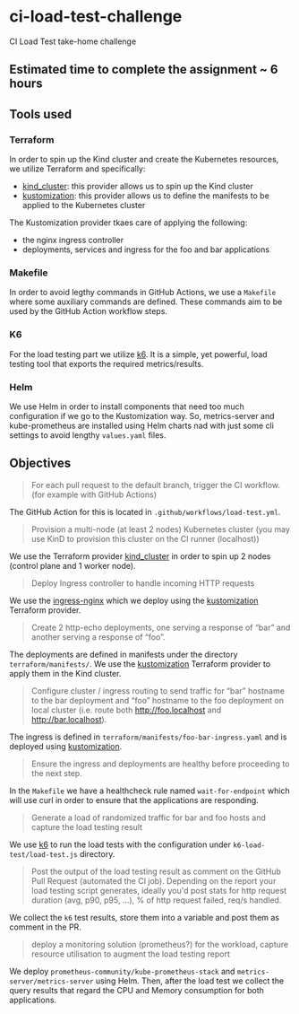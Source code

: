 # ci-load-test-challenge
CI Load Test take-home challenge

## Estimated time to complete the assignment ~ 6 hours

## Tools used

### Terraform 
In order to spin up the Kind cluster and create the Kubernetes resources, we utilize Terraform and specifically:
* [kind_cluster](https://registry.terraform.io/providers/tehcyx/kind/latest/docs/resources/cluster): this provider allows us to spin up the Kind cluster
* [kustomization](https://registry.terraform.io/providers/kbst/kustomization/latest/docs): this provider allows us to define the manifests to be applied to the Kubernetes cluster

The Kustomization provider tkaes care of applying the following:
* the nginx ingress controller
* deployments, services and ingress for the foo and bar applications


### Makefile
In order to avoid legthy commands in GitHub Actions, we use a `Makefile` where some auxiliary commands are defined. These commands aim to be used by the GitHub Action workflow steps.

### K6
For the load testing part we utilize [k6](https://k6.io/docs/). It is a simple, yet powerful, load testing tool that exports the required metrics/results.


### Helm
We use Helm in order to install components that need too much configuration if we go to the Kustomization way. So, metrics-server and kube-prometheus are installed using Helm charts nad with just some cli settings to avoid lengthy `values.yaml` files.


## Objectives

> For each pull request to the default branch, trigger the CI workflow. (for example with GitHub Actions)

The GitHub Action for this is located in `.github/workflows/load-test.yml`.

> Provision a multi-node (at least 2 nodes) Kubernetes cluster (you may use KinD to provision this cluster on the CI runner (localhost))

We use the Terraform provider [kind_cluster](https://registry.terraform.io/providers/tehcyx/kind/latest/docs/resources/cluster) in order to spin up 2 nodes (control plane and 1 worker node).

> Deploy Ingress controller to handle incoming HTTP requests

We use the [ingress-nginx](https://github.com/kubernetes/ingress-nginx) which we deploy using the [kustomization](https://registry.terraform.io/providers/kbst/kustomization/latest/docs) Terraform provider.

> Create 2 http-echo deployments, one serving a response of “bar” and another serving a response of “foo”.

The deployments are defined in manifests under the directory `terraform/manifests/`. We use the [kustomization](https://registry.terraform.io/providers/kbst/kustomization/latest/docs) Terraform provider to apply them in the Kind cluster.

> Configure cluster / ingress routing to send traffic for “bar” hostname to the bar deployment and “foo” hostname to the foo deployment on local cluster (i.e. route both http://foo.localhost and http://bar.localhost).

The ingress is defined in `terraform/manifests/foo-bar-ingress.yaml` and is deployed using [kustomization](https://registry.terraform.io/providers/kbst/kustomization/latest/docs).

> Ensure the ingress and deployments are healthy before proceeding to the next step.

In the `Makefile` we have a healthcheck rule named `wait-for-endpoint` which will use curl in order to ensure that the applications are responding. 

> Generate a load of randomized traffic for bar and foo hosts and capture the load testing result

We use [k6](https://k6.io/docs/) to run the load tests with the configuration under `k6-load-test/load-test.js` directory.

> Post the output of the load testing result as comment on the GitHub Pull Request (automated the CI job). Depending on the report your load testing script generates, ideally you'd post stats for http request duration (avg, p90, p95, ...), % of http request failed, req/s handled.

We collect the `k6` test results, store them into a variable and post them as comment in the PR.

> deploy a monitoring solution (prometheus?) for the workload, capture resource utilisation to augment the load testing report

We deploy `prometheus-community/kube-prometheus-stack` and `metrics-server/metrics-server` using Helm. Then, after the load test we collect the query results that regard the CPU and Memory consumption for both applications.